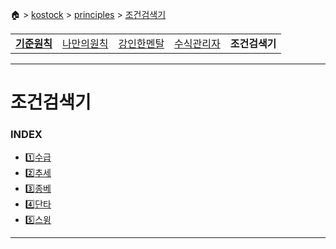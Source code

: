 🏠 > [kostock](../../) > [principles](../) > [조건검색기](./) 
<table>
  <tr>
    <td><a href="../"><b>기준원칙<b></a></td>
    <td><a href="../my_principles/" >나만의원칙</a></td>
    <td><a href="../mindfulness/" >강인한멘탈</a></td>
    <td><a href="../수식관리자/" >수식관리자</a></td>
    <td><b href="../조건검색기/" >조건검색기</b></td>
  </tr>
</table>

<!-- 
<table>
  <tr>
    <td><a href="search01.md">수급</a></td>
    <td><a href="search02.md">추세</a></td>
    <td><a href="search03.md">종베</a></td>
    <td><a href="search04.md">단타</a></td>
    <td><a href="search05.md">스윙</a></td>
  </tr>
</table> 
-->
---
# 조건검색기

### INDEX
- [1️⃣수급](./search01.md)
- [2️⃣추세](./search02.md)
- [3️⃣종베](./search03.md)
- [4️⃣단타](./search04.md)
- [5️⃣스윙](./search05.md)

---